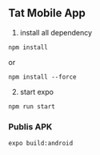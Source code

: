 ## Tat Mobile App

1. install all dependency
```
npm install
```
or
```
npm install --force
```

2. start expo
```
npm run start
```

### Publis APK
```
expo build:android
```
